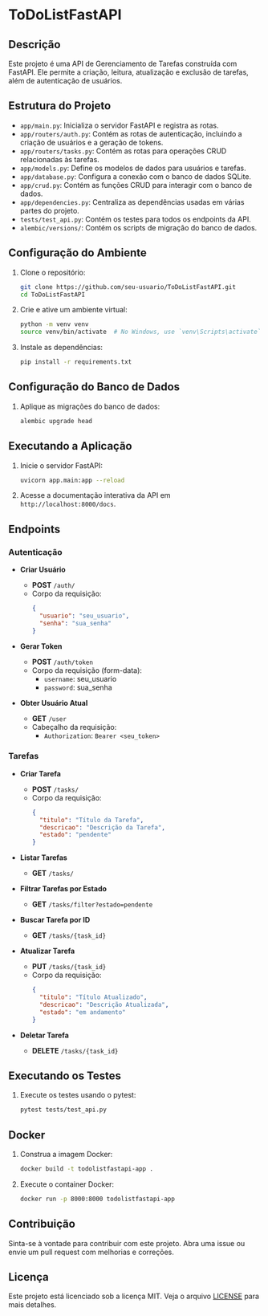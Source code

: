 # ToDoListFastAPI

## Descrição

Este projeto é uma API de Gerenciamento de Tarefas construída com FastAPI. Ele permite a criação, leitura, atualização e exclusão de tarefas, além de autenticação de usuários.

## Estrutura do Projeto

- `app/main.py`: Inicializa o servidor FastAPI e registra as rotas.
- `app/routers/auth.py`: Contém as rotas de autenticação, incluindo a criação de usuários e a geração de tokens.
- `app/routers/tasks.py`: Contém as rotas para operações CRUD relacionadas às tarefas.
- `app/models.py`: Define os modelos de dados para usuários e tarefas.
- `app/database.py`: Configura a conexão com o banco de dados SQLite.
- `app/crud.py`: Contém as funções CRUD para interagir com o banco de dados.
- `app/dependencies.py`: Centraliza as dependências usadas em várias partes do projeto.
- `tests/test_api.py`: Contém os testes para todos os endpoints da API.
- `alembic/versions/`: Contém os scripts de migração do banco de dados.

## Configuração do Ambiente

1. Clone o repositório:
   ```bash
   git clone https://github.com/seu-usuario/ToDoListFastAPI.git
   cd ToDoListFastAPI
   ```

2. Crie e ative um ambiente virtual:
   ```bash
   python -m venv venv
   source venv/bin/activate  # No Windows, use `venv\Scripts\activate`
   ```

3. Instale as dependências:
   ```bash
   pip install -r requirements.txt
   ```

## Configuração do Banco de Dados

1. Aplique as migrações do banco de dados:
   ```bash
   alembic upgrade head
   ```

## Executando a Aplicação

1. Inicie o servidor FastAPI:
   ```bash
   uvicorn app.main:app --reload
   ```

2. Acesse a documentação interativa da API em `http://localhost:8000/docs`.

## Endpoints

### Autenticação

- **Criar Usuário**
  - **POST** `/auth/`
  - Corpo da requisição:
    ```json
    {
      "usuario": "seu_usuario",
      "senha": "sua_senha"
    }
    ```

- **Gerar Token**
  - **POST** `/auth/token`
  - Corpo da requisição (form-data):
    - `username`: seu_usuario
    - `password`: sua_senha

- **Obter Usuário Atual**
  - **GET** `/user`
  - Cabeçalho da requisição:
    - `Authorization`: `Bearer <seu_token>`

### Tarefas

- **Criar Tarefa**
  - **POST** `/tasks/`
  - Corpo da requisição:
    ```json
    {
      "titulo": "Título da Tarefa",
      "descricao": "Descrição da Tarefa",
      "estado": "pendente"
    }
    ```

- **Listar Tarefas**
  - **GET** `/tasks/`

- **Filtrar Tarefas por Estado**
  - **GET** `/tasks/filter?estado=pendente`

- **Buscar Tarefa por ID**
  - **GET** `/tasks/{task_id}`

- **Atualizar Tarefa**
  - **PUT** `/tasks/{task_id}`
  - Corpo da requisição:
    ```json
    {
      "titulo": "Título Atualizado",
      "descricao": "Descrição Atualizada",
      "estado": "em andamento"
    }
    ```

- **Deletar Tarefa**
  - **DELETE** `/tasks/{task_id}`

## Executando os Testes

1. Execute os testes usando o pytest:
   ```bash
   pytest tests/test_api.py
   ```

## Docker

1. Construa a imagem Docker:
   ```bash
   docker build -t todolistfastapi-app .
   ```

2. Execute o container Docker:
   ```bash
   docker run -p 8000:8000 todolistfastapi-app
   ```

## Contribuição

Sinta-se à vontade para contribuir com este projeto. Abra uma issue ou envie um pull request com melhorias e correções.

## Licença

Este projeto está licenciado sob a licença MIT. Veja o arquivo [LICENSE](LICENSE) para mais detalhes.
